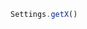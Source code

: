 <!--TITLE:Settings.getX()-->
<!--ABOUT:Upspark's Settings API module.-->

```javascript
Settings.getX()
```
